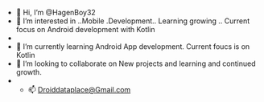 - 👋 Hi, I’m @HagenBoy32
- 👀 I’m interested in ..Mobile .Development.. Learning growing ..  Current focus on Android development with Kotlin
- 
- 🌱 I’m currently learning Android App development. Current foucs is on Kotlin
- 💞️ I’m looking to collaborate on New projects and learning and continued growth.
- - 📫 Droiddataplace@Gmail.com

<!---
HagenBoy32/HagenBoy32 is a ✨ special ✨ repository because its `README.md` (this file) appears on your GitHub profile.
You can click the Preview link to take a look at your changes.
--->
